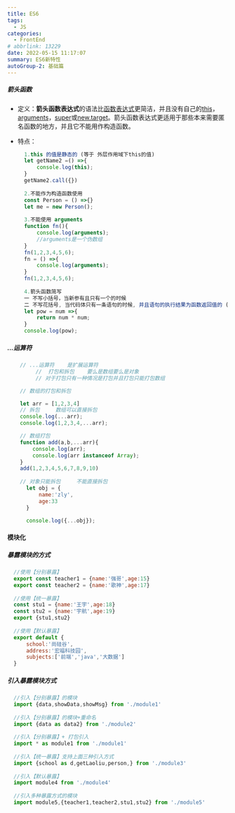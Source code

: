 ```yaml
---
title: ES6
tags: 
  - JS
categories: 
  - FrontEnd
# abbrlink: 13229
date: 2022-05-15 11:17:07
summary: ES6新特性
autoGroup-2: 基础篇
---
```


##### 箭头函数

- 定义：**箭头函数表达式**的语法比[函数表达式](https://developer.mozilla.org/zh-CN/docs/Web/JavaScript/Reference/Operators/function)更简洁，并且没有自己的[this](https://developer.mozilla.org/zh-CN/docs/Web/JavaScript/Reference/Operators/this)，[arguments](https://developer.mozilla.org/zh-CN/docs/Web/JavaScript/Reference/Functions/arguments)，[super](https://developer.mozilla.org/zh-CN/docs/Web/JavaScript/Reference/Operators/super)或[new.target](https://developer.mozilla.org/zh-CN/docs/Web/JavaScript/Reference/Operators/new.target)。箭头函数表达式更适用于那些本来需要匿名函数的地方，并且它不能用作构造函数。

- 特点：

  ```js
    1.this 的值是静态的 (等于 外层作用域下this的值)
    let getName2 =() =>{
        console.log(this);
    }
    getName2.call({})
    
    2.不能作为构造函数使用
    const Person = () =>{}
    let me = new Person();
    
    3.不能使用 arguments
    function fn(){
        console.log(arguments);
        //arguments是一个伪数组
    }
    fn(1,2,3,4,5,6);
    fn = () =>{
        console.log(arguments);
    }
    fn(1,2,3,4,5,6);
    
    4.箭头函数简写
    一 不写小括号，当新参有且只有一个的时候
    二 不写花括号, 当代码体只有一条语句的时候, 并且语句的执行结果为函数返回值的 (如果不
    let pow = num =>{
        return num * num;
    }
    console.log(pow);
  ```

##### ...运算符

```js
  	// ...运算符    是扩展运算符
         //  打包和拆包    要么是数组要么是对象
         // 对于打包只有一种情况是打包并且打包只能打包数组
```

```js
    // 数组的打包和拆包

    let arr = [1,2,3,4]
    // 拆包     数组可以直接拆包
    console.log(...arr);
    console.log(1,2,3,4,...arr);

    // 数组打包
    function add(a,b,...arr){
        console.log(arr);
        console.log(arr instanceof Array);
    }
    add(1,2,3,4,5,6,7,8,9,10)
    
    // 对象只能拆包     不能直接拆包
      let obj = {
          name:'zly',
          age:33
      }

      console.log({...obj});
```

#### 模块化

##### 暴露模块的方式

  ```js
    //使用【分别暴露】
    export const teacher1 = {name:'强哥',age:15}
    export const teacher2 = {name:'歌神',age:17}
    
    //使用【统一暴露】
    const stu1 = {name:'王宇',age:18}
    const stu2 = {name:'宇航',age:19}
    export {stu1,stu2}
    
    //使用【默认暴露】
    export default {
        school:'尚硅谷',
        address:'宏福科技园',
        subjects:['前端','java','大数据']
    }
  ```

##### 引入暴露模块方式

```js
  //引入【分别暴露】的模块
  import {data,showData,showMsg} from './module1'
  
  //引入【分别暴露】的模块+重命名
  import {data as data2} from './module2'
  
  //引入【分别暴露】+ 打包引入
  import * as module1 from './module1'
  
  //引入【统一暴露】支持上面三种引入方式
  import {school as d,getLaoliu,person,} from './module3'
  
  //引入【默认暴露】
  import module4 from './module4'
  
  //引入多种暴露方式的模块
  import module5,{teacher1,teacher2,stu1,stu2} from './module5'
```
